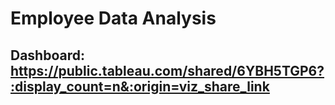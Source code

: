 # Employee Data Analysis

## Dashboard: https://public.tableau.com/shared/6YBH5TGP6?:display_count=n&:origin=viz_share_link

